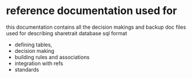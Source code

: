 # reference documentation used for 

this documentation contains all the decision makings and backup doc files used for describing sharetrait database sql format
- defining tables, 
- decision making
- building rules and associations
- integration with refs
- standards
